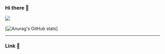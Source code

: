 ### Hi there 👋
<img src="https://github-readme-stats-.vercel.app/api/top-langs/?username=ihj04982&layout=compact"><br><br>
[![Anurag's GitHub stats](https://github-readme-stats-git-masterrstaa-rickstaa.vercel.app/api?username=ihj04982)]
****
### Link 🔗


<!--
**ihj04982/ihj04982** is a ✨ _special_ ✨ repository because its `README.md` (this file) appears on your GitHub profile.


Here are some ideas to get you started:

- 🔭 I’m currently working on ...
- 🌱 I’m currently learning ...
- 👯 I’m looking to collaborate on ...
- 🤔 I’m looking for help with ...
- 💬 Ask me about ...
- 📫 How to reach me: ...
- 😄 Pronouns: ...
- ⚡ Fun fact: ...
-->
